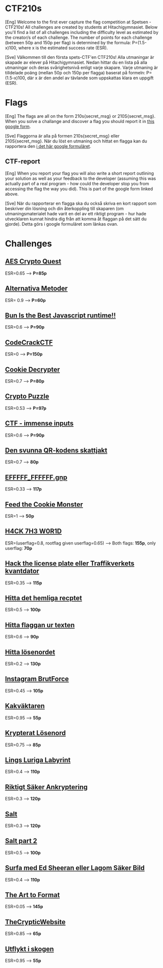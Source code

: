 # CTF210s
[Eng] Welcome to the first ever capture the flag competition at Spetsen - CTF210s! All challenges are created by students at Hitachigymnasiet. Below you'll find a list of all challenges including the difficulty level as estimated by the creator/s of each challenge. The number of points for each challenge (between 50p and 150p per flag) is determined by the formula: P=(1.5-x)100, where x is the estimated success rate (ESR).

[Sve] Välkommen till den första spets-CTF'en CTF210s! Alla utmaningar är skapade av elever på Hitachigymnasiet. Nedan hittar du en lista på alla utmaningar och deras svårighetsnivå enligt varje skapare. Varje utmaning är tilldelade poäng (mellan 50p och 150p per flagga) baserat på formeln: P=(1.5-x)100, där x är den andel av tävlande som uppskattas klara en uppgift (ESR).

# Flags
[Eng] The flags are all on the form 210s{secret_msg} or 210S{secret_msg}. When you solve a challange and discover a flag you should report it in [this google form](https://forms.gle/r8avcrteqTrMsqVK9). 

[Sve] Flaggorna är alla på formen 210s{secret_msg} eller 210S{secret_msg}. När du löst en utmaning och hittat en flagga kan du rapportera den [i det här google formuläret](https://forms.gle/r8avcrteqTrMsqVK9). 

## CTF-report
[Eng] When you report your flag you will also write a short report outlining your solution as well as your feedback to the developer (assuming this was actually part of a real program - how could the developer stop you from accessing the flag the way you did). This is part of the google form linked above.

[Sve] När du rapporterar en flagga ska du också skriva en kort rapport som beskriver din lösning och din återkoppling till skaparen (om utmaningsmaterialet hade varit en del av ett riktigt program - hur hade utvecklaren kunnat hindra dig från att komma åt flaggan på det sätt du gjorde). Detta görs i google formuläret som länkas ovan.

# Challenges
## [AES Crypto Quest](https://github.com/sofaKTH/CTF210s/tree/main/AES%20Crypto%20Quest)
ESR=0.65 --> **P=85p**
## [Alternativa Metoder](https://github.com/sofaKTH/CTF210s/tree/main/Alternativa%20Metoder)
ESR= 0.9 --> **P=60p**
## [Bun Is the Best Javascript runtime!!](https://github.com/sofaKTH/CTF210s/tree/main/Bun%20Is%20the%20Best%20Javascript%20runtime!!)
ESR=0.6 --> **P=90p**
## [CodeCrackCTF](https://github.com/sofaKTH/CTF210s/tree/main/CodeCrackCTF)
ESR=0 --> **P=150p**
## [Cookie Decrypter](https://github.com/sofaKTH/CTF210s/tree/main/Cookie%20Decrypter)
ESR=0.7 --> **P=80p**
## [Crypto Puzzle](https://github.com/sofaKTH/CTF210s/tree/main/Crypto%20Puzzle)
ESR=0.53 --> **P=97p**
## [CTF - immense inputs](https://github.com/sofaKTH/CTF210s/tree/main/CTF%20-%20immense%20inputs)
ESR=0.6 --> **P=90p**
## [Den svunna QR-kodens skattjakt](https://github.com/sofaKTH/CTF210s/tree/main/Den%20svunna%20QR-kodens%20skattjakt)
ESR=0.7 --> **80p**
## [EFFFFF_FFFFFF.gnp](https://github.com/sofaKTH/CTF210s/tree/main/EFFFFF_FFFFFF.gnp)
ESR=0.33 --> **117p**
## [Feed the Cookie Monster](https://github.com/sofaKTH/CTF210s/tree/main/Feed%20the%20Cookie%20Monster)
ESR=1 --> **50p**
## [H4CK 7H3 W0R1D](https://github.com/sofaKTH/CTF210s/tree/main/H4CK%207H3%20W0R1D)
ESR=(userflag=0.8, rootflag given userflag=0.65) --> Both flags: **155p**, only userflag: **70p**
## [Hack the license plate eller Traffikverkets kvantdator](https://github.com/sofaKTH/CTF210s/tree/main/Hack%20the%20license%20plate)
ESR=0.35 --> **115p**
## [Hitta det hemliga recptet](https://github.com/sofaKTH/CTF210s/tree/main/Hitta%20det%20hemliga%20recptet)
ESR=0.5 --> **100p**
## [Hitta flaggan ur texten](https://github.com/sofaKTH/CTF210s/tree/main/Hitta%20flaggan%20ur%20texten)
ESR=0.6 --> **90p**
## [Hitta lösenordet](https://github.com/sofaKTH/CTF210s/tree/main/Hitta%20flaggan%20ur%20texten)
ESR=0.2 --> **130p**
## [Instagram BrutForce](https://github.com/sofaKTH/CTF210s/tree/main/Instagram%20BrutForce)
ESR=0.45 --> **105p**
## [Kakväktaren](https://github.com/sofaKTH/CTF210s/tree/main/Kakv%C3%A4ktaren)
ESR=0.95 --> **55p**
## [Krypterat Lösenord](https://github.com/sofaKTH/CTF210s/tree/main/Krypterat%20L%C3%B6senord)
ESR=0.75 --> **85p**
## [Lings Luriga Labyrint](https://github.com/sofaKTH/CTF210s/tree/main/Lings%20Luriga%20Labyrint)
ESR=0.4 --> **110p**
## [Riktigt Säker Ankryptering](https://github.com/sofaKTH/CTF210s/tree/main/Riktigt%20S%C3%A4ker%20Ankryptering)
ESR=0.3 --> **120p**
## [Salt](https://github.com/sofaKTH/CTF210s/tree/main/Salt)
ESR=0.3 --> **120p**
## [Salt part 2](https://github.com/sofaKTH/CTF210s/tree/main/Salt%20part%202)
ESR=0.5 --> **100p**
## [Surfa med Ed Sheeran eller Lagom Säker Bild](https://github.com/sofaKTH/CTF210s/tree/main/Surfa%20med%20Ed%20Sheeran)
ESR=0.4 --> **110p**
## [The Art to Format](https://github.com/sofaKTH/CTF210s/tree/main/The%20Art%20to%20Format)
ESR=0.05 --> **145p**
## [TheCrypticWebsite](https://github.com/sofaKTH/CTF210s/tree/main/TheCrypticWebsite)
ESR=0.85 --> **65p**
## [Utflykt i skogen](https://github.com/sofaKTH/CTF210s/tree/main/Utflykt%20i%20skogen)
ESR=0.95 --> **55p**
